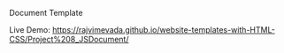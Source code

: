 Document Template

Live Demo: https://rajvimevada.github.io/website-templates-with-HTML-CSS/Project%208_JSDocument/
